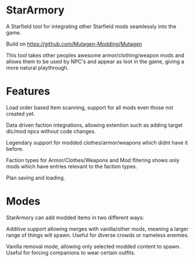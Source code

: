 # StarArmory
A Starfield tool for integrating other Starfield mods seamlessly into the game.

Build on https://github.com/Mutagen-Modding/Mutagen

This tool takes other peoples awesome armor/clothing/weapon mods and allows them to be used by NPC's and appear as loot in the game, giving a more natural playthrough.

# Features

Load order based Item scanning, support for all mods even those not created yet.

Data driven faction integrations, allowing extention such as adding target dlc/mod npcs without code changes.

Legendary support for modded clothes/armor/weapons which didnt have it before.

Faction types for Armor/Clothes/Weapons and Mod flitering shows only mods which have entries relevant to the faction types.

Plan saving and loading.


# Modes

StarArmory can add modded items in two different ways:

Additive support allowing merges with vanilla/other mods, meaning a larger range of things will spawn. Useful for diverse crowds or nameless enemies.

Vanilla removal mode, allowing only selected modded content to spawn. Useful for forcing companions to wear certain outfits.
